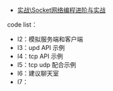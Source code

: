 - [实战\Socket网络编程进阶与实战](https://coding.imooc.com/down/286.html)

code list：

- l2：模拟服务端和客户端
- l3：upd API 示例
- l4：tcp API 示例
- l5：tcp udp 配合示例
- l6：建议聊天室
- l7：
